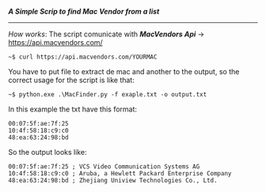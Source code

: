 ***A Simple Scrip to find  Mac Vendor from a list***
***

*How works*:
The script comunicate with ***MacVendors Api***  -> https://api.macvendors.com/

```
~$ curl https://api.macvendors.com/YOURMAC 
```

You have to put file to extract de mac and another to the output, so the correct usage for the script is like that:

```
~$ python.exe .\MacFinder.py -f exaple.txt -o output.txt
```

In this example the txt have this format:

```
00:07:5f:ae:7f:25
10:4f:58:18:c9:c0
48:ea:63:24:98:bd

```

So the output looks like:

```
00:07:5f:ae:7f:25 ; VCS Video Communication Systems AG
10:4f:58:18:c9:c0 ; Aruba, a Hewlett Packard Enterprise Company
48:ea:63:24:98:bd ; Zhejiang Uniview Technologies Co., Ltd.
```
